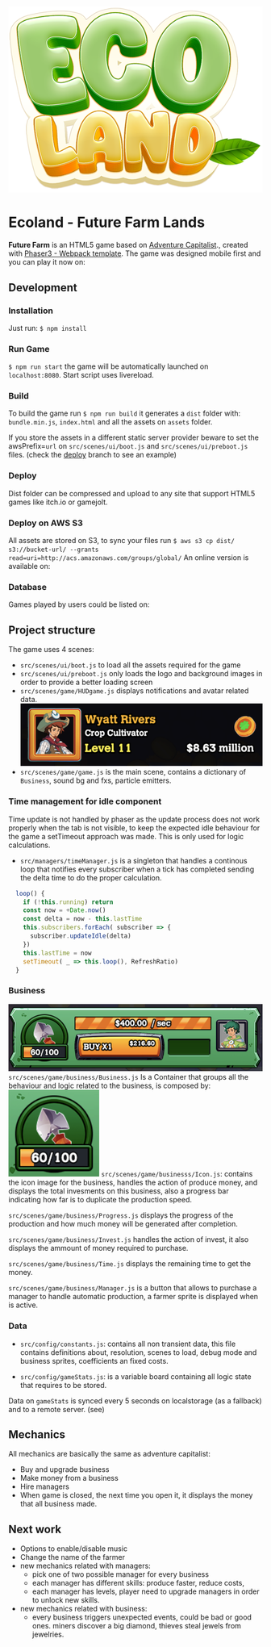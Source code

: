 
![Ecoland Logo](public/assets/sprites/ui/ecoland-logo.png)

# Ecoland - Future Farm Lands

**Future Farm** is an HTML5 game based on [Adventure Capitalist](https://en.wikipedia.org/wiki/AdVenture_Capitalist)., created with [Phaser3 - Webpack template](https://github.com/phaserjs/template-webpack).
The game was designed mobile first and you can play it now on:

## Development

### Installation

Just run: `$ npm install`

### Run Game

`$ npm run start` the game will be automatically launched on `localhost:8080`. Start script uses livereload.

### Build

To build the game run `$ npm run build` it generates a `dist` folder with: `bundle.min.js`, `index.html` and all the assets on `assets` folder.

If you store the assets in a different static server provider beware to set the awsPrefix=`url` on `src/scenes/ui/boot.js` and `src/scenes/ui/preboot.js` files. (check the [deploy](https://github.com/ecoland-world/clicker/tree/deploy) branch to see an example)

### Deploy

Dist folder can be compressed and upload to any site that support HTML5 games like itch.io or gamejolt.

### Deploy on AWS S3

All assets are stored on S3, to sync your files run `$ aws s3 cp dist/ s3://bucket-url/ --grants read=uri=http://acs.amazonaws.com/groups/global/`
An online version is available on:

### Database

Games played by users could be listed on:

## Project structure

The game uses 4 scenes:

* `src/scenes/ui/boot.js` to load all the assets required for the game
* `src/scenes/ui/preboot.js` only loads the logo and background images in order to provide a better loading screen
* `src/scenes/game/HUDgame.js` displays notifications and avatar related data.
  ![avatar](public/assets/readme/avatar.png)
* `src/scenes/game/game.js` is the main scene, contains a dictionary of `Business`, sound bg and fxs, particle emitters.

### Time management for idle component

Time update is not handled by phaser as the update process does not work properly when the tab is not visible, to keep the expected idle behaviour for the game a setTimeout approach was made. This is only used for logic calculations.

* `src/managers/timeManager.js` is a singleton that handles a continous loop that notifies every subscriber when a tick has completed sending the delta time to do the proper calculation.

```javascript
  loop() {
    if (!this.running) return
    const now = +Date.now()
    const delta = now - this.lastTime
    this.subscribers.forEach( subscriber => {
      subscriber.updateIdle(delta)
    })
    this.lastTime = now
    setTimeout( _ => this.loop(), RefreshRatio)
  }
```

### Business

![business](public/assets/readme/business.png)
`src/scenes/game/business/Business.js`
Is a Container that groups all the behaviour and logic related to the business, is composed by:
![shovel](public/assets/readme/shovel.png)
`src/scenes/game/businesss/Icon.js`: contains the icon image for the business, handles the action of produce money, and displays the total invesments on this business, also a progress bar indicating how far is to duplicate the production speed.

`src/scenes/game/business/Progress.js` displays the progress of the production and how much money will be generated after completion.

`src/scenes/game/business/Invest.js` handles the action of invest, it also displays the ammount of money required to purchase.

`src/scenes/game/business/Time.js` displays the remaining time to get the money.

`src/scenes/game/business/Manager.js` is a button that allows to purchase a manager to handle automatic production, a farmer sprite is displayed when is active.

### Data

* `src/config/constants.js`: contains all non transient data, this file contains definitions about, resolution, scenes to load, debug mode and business sprites, coefficients an fixed costs.

* `src/config/gameStats.js`: is a variable board containing all logic state that requires to be stored.

Data on `gameStats` is synced every 5 seconds on localstorage (as a fallback) and to a remote server. (see)

## Mechanics

All mechanics are basically the same as adventure capitalist:

* Buy and upgrade business
* Make money from a business
* Hire managers
* When game is closed, the next time you open it, it displays the money that all business made.

## Next work

* Options to enable/disable music
* Change the name of the farmer
* new mechanics related with managers:
	* pick one of two possible manager for every business
	* each manager has different skills: produce faster, reduce costs,
	* each manager has levels, player need to upgrade managers in order to unlock new skills.
* new mechanics related with business:
	* every business triggers unexpected events, could be bad or good ones. miners discover a big diamond, thieves steal jewels from jewelries.
